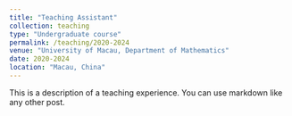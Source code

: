 ```yaml
---
title: "Teaching Assistant"
collection: teaching
type: "Undergraduate course"
permalink: /teaching/2020-2024
venue: "University of Macau, Department of Mathematics"
date: 2020-2024
location: "Macau, China"
---
```


This is a description of a teaching experience. You can use markdown like any other post.

